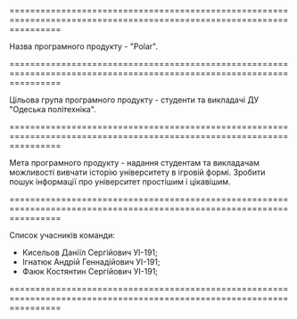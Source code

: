 ======================================================================================================================

Назва програмного продукту - "Polar".

======================================================================================================================

Цільова група програмного продукту - студенти та викладачі ДУ "Одеська політехніка".

======================================================================================================================

Мета програмного продукту - надання студентам та викладачам можливості вивчати історію університету в ігровій формі.
Зробити пошук інформації про університет простішим і цікавішим.

======================================================================================================================

Список учасників команди: 
- Кисельов Даніїл Сергійович УІ-191;
- Ігнатюк Андрій Геннадійович УІ-191;
- Фаюк Костянтин Сергійович УІ-191;

======================================================================================================================